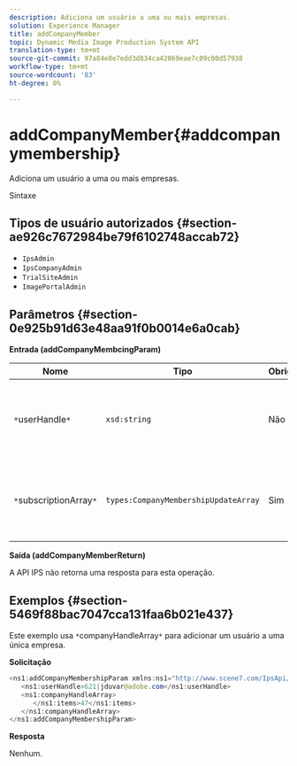```yaml
---
description: Adiciona um usuário a uma ou mais empresas.
solution: Experience Manager
title: addCompanyMember
topic: Dynamic Media Image Production System API
translation-type: tm+mt
source-git-commit: 97a84e8e7edd3d834ca42069eae7c09c00d57938
workflow-type: tm+mt
source-wordcount: '83'
ht-degree: 0%

---
```



# addCompanyMember{#addcompanymembership}

Adiciona um usuário a uma ou mais empresas.

Sintaxe

## Tipos de usuário autorizados {#section-ae926c7672984be79f6102748accab72}

* `IpsAdmin`
* `IpsCompanyAdmin`
* `TrialSiteAdmin`
* `ImagePortalAdmin`

## Parâmetros {#section-0e925b91d63e48aa91f0b0014e6a0cab}

**Entrada (addCompanyMembcingParam)**

| Nome | Tipo | Obrigatório | Descrição |
|---|---|---|---|
| `*`userHandle`*` | `xsd:string` | Não | O identificador do usuário cuja associação você deseja adicionar. |
| `*`subscriptionArray`*` | `types:CompanyMembershipUpdateArray` | Sim | Uma matriz de empresas à qual você está adicionando o usuário. |

**Saída (addCompanyMemberReturn)**

A API IPS não retorna uma resposta para esta operação.

## Exemplos {#section-5469f88bac7047cca131faa6b021e437}

Este exemplo usa `*`companyHandleArray`*` para adicionar um usuário a uma única empresa.

**Solicitação**

```java
<ns1:addCompanyMembershipParam xmlns:ns1="http://www.scene7.com/IpsApi/xsd">
   <ns1:userHandle>621|jduvar@adobe.com</ns1:userHandle>
   <ns1:companyHandleArray>
      </ns1:items>47</ns1:items>
   </ns1:companyHandleArray>
</ns1:addCompanyMembershipParam>
```

**Resposta**

Nenhum.
